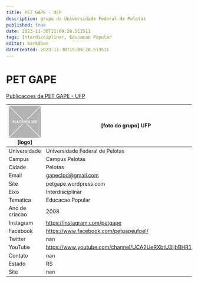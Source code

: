 ```yaml
---
title: PET GAPE - UFP
description: grupo da Universidade Federal de Pelotas
published: true
date: 2023-11-30T15:09:28.513511
tags: Interdisciplinar, Educacao Popular
editor: markdown
dateCreated: 2023-11-30T15:09:28.513511
---
```


# PET GAPE

[Publicacoes de PET GAPE - UFP](/atividade/184PETGAPEUFP/feed.md)

| ![placeholder.png](/placeholder.png) [logo] | [foto do grupo] UFP         |
| ------------------------------------------- | ------------------------------------------------- |
| Universidade                                | Universidade Federal de Pelotas      |
| Campus                                      | Campus Pelotas            |
| Cidade                                      | Pelotas             |
| Email                                       | gapeclpd@gmail.com             |
| Site                                        | petgape.wordpress.com              |
| Eixo                                        | Interdisciplinar              |
| Tematica                                    | Educacao Popular          |
| Ano de criacao                              | 2008        |
| Instagram                                   | https://instagram.com/petgape         |
| Facebook                                    | https://www.facebook.com/petgapeufpel/          |
| Twitter                                     | nan           |
| YouTube                                     | https://www.youtube.com/channel/UCA2UeRXbtU3ljbBHR1pJ2jA           |
| Contato                                     | nan         |
| Estado                                      |  RS            |
| Site                                        | nan |
